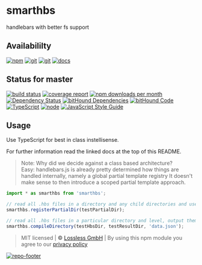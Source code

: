 # smarthbs

handlebars with better fs support

## Availabililty

[![npm](https://pushrocks.gitlab.io/assets/repo-button-npm.svg)](https://www.npmjs.com/package/smarthbs)
[![git](https://pushrocks.gitlab.io/assets/repo-button-git.svg)](https://GitLab.com/pushrocks/smarthbs)
[![git](https://pushrocks.gitlab.io/assets/repo-button-mirror.svg)](https://github.com/pushrocks/smarthbs)
[![docs](https://pushrocks.gitlab.io/assets/repo-button-docs.svg)](https://pushrocks.gitlab.io/smarthbs/)

## Status for master

[![build status](https://GitLab.com/pushrocks/smarthbs/badges/master/build.svg)](https://GitLab.com/pushrocks/smarthbs/commits/master)
[![coverage report](https://GitLab.com/pushrocks/smarthbs/badges/master/coverage.svg)](https://GitLab.com/pushrocks/smarthbs/commits/master)
[![npm downloads per month](https://img.shields.io/npm/dm/smarthbs.svg)](https://www.npmjs.com/package/smarthbs)
[![Dependency Status](https://david-dm.org/pushrocks/smarthbs.svg)](https://david-dm.org/pushrocks/smarthbs)
[![bitHound Dependencies](https://www.bithound.io/github/pushrocks/smarthbs/badges/dependencies.svg)](https://www.bithound.io/github/pushrocks/smarthbs/master/dependencies/npm)
[![bitHound Code](https://www.bithound.io/github/pushrocks/smarthbs/badges/code.svg)](https://www.bithound.io/github/pushrocks/smarthbs)
[![TypeScript](https://img.shields.io/badge/TypeScript-2.x-blue.svg)](https://nodejs.org/dist/latest-v6.x/docs/api/)
[![node](https://img.shields.io/badge/node->=%206.x.x-blue.svg)](https://nodejs.org/dist/latest-v6.x/docs/api/)
[![JavaScript Style Guide](https://img.shields.io/badge/code%20style-standard-brightgreen.svg)](http://standardjs.com/)

## Usage

Use TypeScript for best in class instellisense.

For further information read the linked docs at the top of this README.

> Note: Why did we decide against a class based architecture?  
> Easy: handlebars.js is already pretty determined how things are handled internally, namely a global partial template registry
> It doesn't make sense to then introduce a scoped partial template approach.

```javascript
import * as smarthbs from 'smarthbs';

// read all .hbs files in a directory and any child directories and use relative path as partial string identifier
smarthbs.registerPartialDir(testPartialDir);

// read all .hbs files in a particular directory and level, output them to a destination and specify a .json file to read any referenced data
smarthbs.compileDirectory(testHbsDir, testResultDir, 'data.json');
```

> MIT licensed | **&copy;** [Lossless GmbH](https://lossless.gmbh)
> | By using this npm module you agree to our [privacy policy](https://lossless.gmbH/privacy.html)

[![repo-footer](https://pushrocks.gitlab.io/assets/repo-footer.svg)](https://push.rocks)
